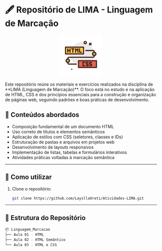 # 🖋️ Repositório de LIMA - Linguagem de Marcação

<p align="center">
  <img src="Logo-LIMA/logo-LIMA.png" alt="Ícone de Linguagem de Marcação" width="140">
</p>

<p>Este repositório reúne os materiais e exercícios realizados na disciplina de **LIMA (Linguagem de Marcação)**. O foco está no estudo e na aplicação de HTML, CSS e dos princípios essenciais para a construção e organização de páginas web, seguindo padrões e boas práticas de desenvolvimento. </p>

## 🧠 Conteúdos abordados

- Composição fundamental de um documento HTML
- Uso correto de títulos e elementos semânticos
- Aplicação de estilos com CSS (seletores, classes e IDs)
- Estruturação de pastas e arquivos em projetos web
- Desenvolvimento de layouts responsivos
- Implementação de listas, tabelas e formulários interativos
- Atividades práticas voltadas à marcação semântica

---

## 🚀 Como utilizar

1. Clone o repositório:
   ```bash
   git clone https://github.com/LaysllaOreti/Atividades-LIMA.git
---
## 📁 Estrutura do Repositório

```bash
📦 Linguagem_Marcacao
├── Aula 01 - HTML
├── Aula 02 - HTML Semântico
└── Aula 03 - HTML e CSS
